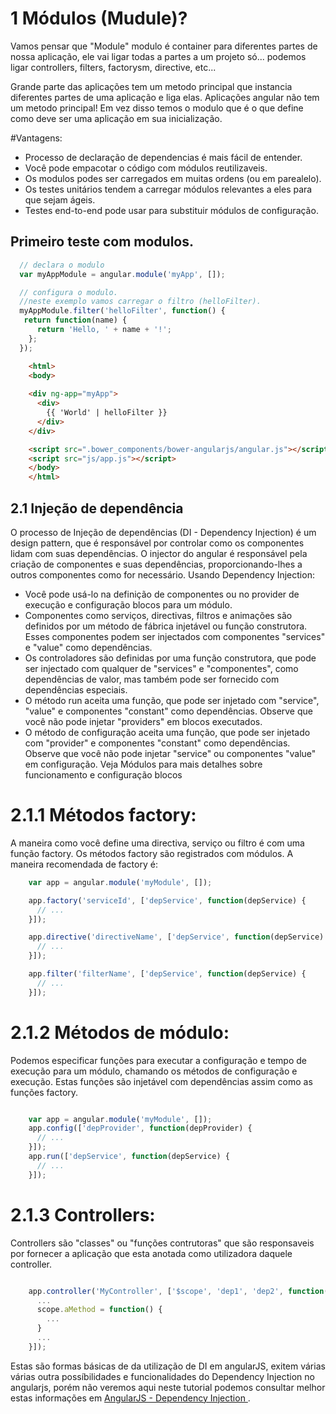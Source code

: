 1 Módulos (Mudule)?
========

Vamos pensar que "Module" modulo é container para diferentes partes de nossa aplicação, ele vai ligar todas a partes a um projeto só... podemos ligar controllers, filters, factorysm, directive, etc...

Grande parte das aplicações tem um metodo principal que instancia diferentes partes de uma aplicação e liga elas.
Aplicações angular não tem um metodo principal! Em vez disso temos o  modulo que é o que define como deve ser uma aplicação em sua inicialização.

#Vantagens:

- Processo de declaração de dependencias é mais fácil de entender.
- Você pode empacotar o código com módulos reutilizaveis.
- Os modulos podes ser carregados em muitas ordens (ou em parealelo).
- Os testes unitários tendem a carregar módulos relevantes a eles para que sejam ágeis.
- Testes end-to-end pode usar para substituir módulos de configuração.

## Primeiro teste com modulos.

  ```js
   	// declara o modulo
	var myAppModule = angular.module('myApp', []);

	// configura o modulo.
	//neste exemplo vamos carregar o filtro (helloFilter).
	myAppModule.filter('helloFilter', function() {
	 return function(name) {
	    return 'Hello, ' + name + '!';
	  }; 
	});
```
```html
    <html>
    <body>
   	
   	<div ng-app="myApp">
	  <div>
	    {{ 'World' | helloFilter }}
	  </div>
	</div>

	<script src=".bower_components/bower-angularjs/angular.js"></script>
	<script src="js/app.js"></script>
    </body>
    </html>
```

## 2.1 Injeção de dependência
O processo de Injeção de dependências (DI - Dependency Injection) é um design pattern, que é responsável por controlar como os componentes lidam com suas dependências. O injector do angular é responsável pela criação de componentes e suas dependências, proporcionando-lhes a outros componentes como for necessário. Usando Dependency Injection:

- Você pode usá-lo na definição de componentes ou no provider de execução e configuração blocos para um módulo.
- Componentes como serviços, directivas, filtros e animações são definidos por um método de fábrica injetável ou função construtora. Esses componentes podem ser injectados com componentes "services" e  "value" como dependências.
- Os controladores são definidas por uma função construtora, que pode ser injectado com qualquer de "services" e "componentes", como dependências de valor, mas também pode ser fornecido com dependências especiais.
- O método run aceita uma função, que pode ser injetado com "service", "value" e componentes "constant" como dependências. Observe que você não pode injetar "providers" em blocos executados.
- O método de configuração aceita uma função, que pode ser injetado com "provider" e componentes "constant" como dependências. Observe que você não pode injetar "service" ou componentes "value" em configuração.
Veja Módulos para mais detalhes sobre funcionamento e configuração blocos

# 2.1.1 Métodos factory:

A maneira como você define uma directiva, serviço ou filtro é com uma função factory. Os métodos factory são registrados com módulos. A maneira recomendada de factory é:

```js
	var app = angular.module('myModule', []);

	app.factory('serviceId', ['depService', function(depService) {
	  // ...
	}]);

	app.directive('directiveName', ['depService', function(depService) {
	  // ...
	}]);

	app.filter('filterName', ['depService', function(depService) {
	  // ...
	}]);
```
# 2.1.2 Métodos de módulo:

Podemos especificar funções para executar a configuração e tempo de execução para um módulo, chamando os métodos de configuração e execução. Estas funções são injetável com dependências assim como as funções factory.

```js

	var app = angular.module('myModule', []);
	app.config(['depProvider', function(depProvider) {
	  // ...
	}]);
	app.run(['depService', function(depService) {
	  // ...
	}]);


```
# 2.1.3 Controllers:

Controllers são "classes" ou "funções contrutoras" que são responsaveis por fornecer a aplicação que esta anotada como utilizadora daquele controller.
```js

	app.controller('MyController', ['$scope', 'dep1', 'dep2', function(scope, dep1, dep2) {
	  ...
	  scope.aMethod = function() {
	    ...
	  }
	  ...
	}]);


```
Estas são formas básicas de da utilização de DI em angularJS, exitem várias várias outra possíbilidades e funcionalidades do Dependency Injection no angularjs, porém não veremos aqui neste tutorial podemos consultar melhor estas informações em [AngularJS - Dependency Injection ](https://docs.angularjs.org/guide/di).
